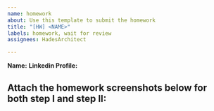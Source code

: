 ```yaml
---
name: homework
about: Use this template to submit the homework
title: "[HW] <NAME>"
labels: homework, wait for review
assignees: HadesArchitect

---
```


**Name:** <NAME>
**Linkedin Profile:** <LINK>

Attach the homework screenshots below for both step I and step II:
-----------------------------------------

<SCREENSHOT>
